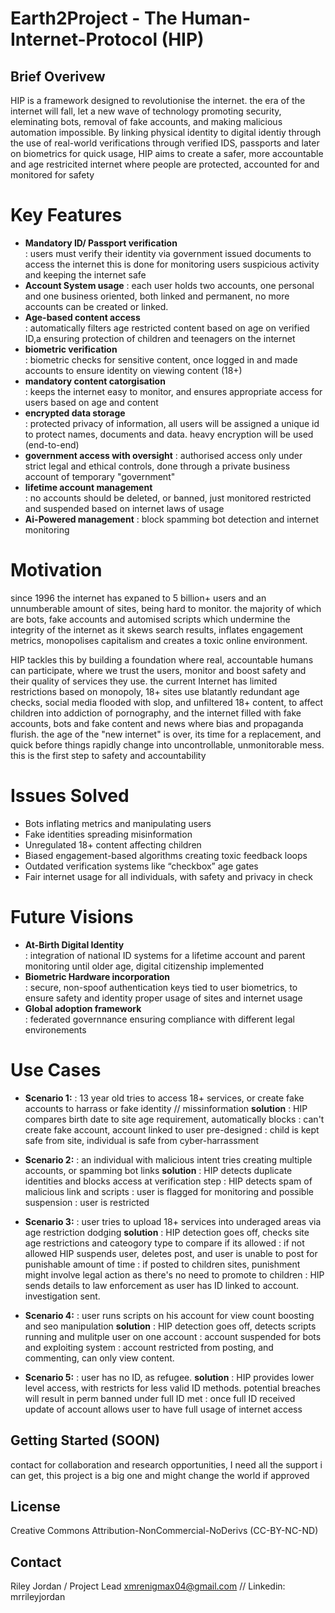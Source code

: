 # Earth2Project     -    The Human-Internet-Protocol (HIP)

## Brief Overivew

HIP is a framework designed to revolutionise the internet. the era of the internet will fall, let a new wave of technology promoting security, eleminating bots, removal of fake accounts, and making malicious automation impossible. By linking physical identity to digital identiy through the use of real-world verifications through verified IDS, passports and later on biometrics for quick usage, HIP aims to create a safer, more accountable and age restricited internet where people are protected, accounted for and monitored for safety


# Key Features
- **Mandatory ID/ Passport verification**   
    : users must verify their identity via government issued documents to access the internet this is done for monitoring users suspicious activity and keeping the internet safe
- **Account System usage**
    : each user holds two accounts, one personal and one business oriented, both linked and permanent, no more accounts can be created or linked.
- **Age-based content access**              
    : automatically filters age restricted content based on age on verified ID,a ensuring protection of children and teenagers on the internet
- **biometric verification**             
    : biometric checks for sensitive content, once logged in and made accounts to ensure identity on viewing content (18+)
- **mandatory content catorgisation**       
    : keeps the internet easy to monitor, and ensures appropriate access for users based on age and content
- **encrypted data storage**               
    : protected privacy of information, all users will be assigned a unique id to protect names, documents and data. heavy encryption will be used (end-to-end)
- **government access with oversight**
    : authorised access only under strict legal and ethical controls, done through a private business account of temporary "government" 
- **lifetime account management**          
    : no accounts should be deleted, or banned, just monitored restricted and suspended based on internet laws of usage
- **Ai-Powered management**
    : block spamming bot detection and internet monitoring

# Motivation 

since 1996 the internet has expaned to 5 billion+ users and an unnumberable amount of sites, being hard to monitor. the majority of which are bots, fake accounts and automised scripts which undermine the integrity of the internet as it skews search results, inflates engagement metrics, monopolises capitalism and creates a toxic online environment.

HIP tackles this by building a foundation where real, accountable humans can participate, where we trust the users, monitor and boost safety and their quality of services they use. the current Internet has limited restrictions based on monopoly, 18+ sites use blatantly redundant age checks, social media flooded with slop, and unfiltered 18+ content, to affect children into addiction of pornography, and the internet filled with fake accounts, bots and fake content and news where bias and propaganda flurish. the age of the "new internet" is over, its time for a replacement, and quick before things rapidly change into uncontrollable, unmonitorable mess. this is the first step to safety and accountability

# Issues Solved
- Bots inflating metrics and manipulating users
- Fake identities spreading misinformation
- Unregulated 18+ content affecting children
- Biased engagement-based algorithms creating toxic feedback loops
- Outdated verification systems like “checkbox” age gates
- Fair internet usage for all individuals, with safety and privacy in check

# Future Visions
- **At-Birth Digital Identity**             
    : integration of national ID systems for a lifetime account and parent monitoring until older age, digital citizenship implemented
- **Biometric Hardware incorporation**     
    : secure, non-spoof authentication keys tied to user biometrics, to ensure safety and identity proper usage of sites and internet usage
- **Global adoption framework**            
    : federated governnance ensuring compliance with different legal environements

# Use Cases
- **Scenario 1:** 
    : 13 year old tries to access 18+ services, or create fake accounts to harrass or fake identity // missinformation
    **solution**
        : HIP compares birth date to site age requirement, automatically blocks
        : can't create fake account, account linked to user pre-designed
        : child is kept safe from site, individual is safe from cyber-harrassment

- **Scenario 2:**
    : an individual with malicious intent tries creating multiple accounts, or spamming bot links
    **solution**
        : HIP detects duplicate identities and blocks access at verification step
        : HIP detects spam of malicious link and scripts
        : user is flagged for monitoring and possible suspension
        : user is restricted

- **Scenario 3:**
    : user tries to upload 18+ services into underaged areas via age restriction dodging
    **solution**
        : HIP detection goes off, checks site age restrictions and cateogory type to compare if its allowed
        : if not allowed HIP suspends user, deletes post, and user is unable to post for punishable amount of time
        : if posted to children sites, punishment might involve legal action as there's no need to promote to children
        : HIP sends details to law enforcement as user has ID linked to account. investigation sent.

- **Scenario 4:**
    : user runs scripts on his account for view count boosting and seo manipulation
    **solution**
        : HIP detection goes off, detects scripts running and mulitple user on one account
        : account suspended for bots and exploiting system
        : account restricted from posting, and commenting, can only view content.

- **Scenario 5:**
    : user has no ID, as refugee.
    **solution**
        : HIP provides lower level access, with restricts for less valid ID methods. potential breaches will result in perm banned under full ID met
        : once full ID received update of account allows user to have full usage of internet access

## Getting Started (SOON)
contact for collaboration and research opportunities, I need all the support i can get, this project is a big one and might change the world if approved

## License
Creative Commons Attribution-NonCommercial-NoDerivs (CC-BY-NC-ND)

## Contact
Riley Jordan / Project Lead
xmrenigmax04@gmail.com // Linkedin: mrrileyjordan
